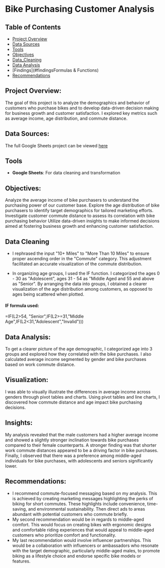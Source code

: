 # Bike Purchasing Customer Analysis

## Table of Contents

- [Project Overview](#project-overview)
- [Data Sources](#data-sources)
- [Tools](#tools)
- [Objectives](#objectives)
- [Data_Cleaning](data-cleaning)
- [Data Analysis](#data-analysis)
- [Findings](#findingsFormulas & Functions)
- [Recommendations](#recommendations)


## Project Overview:
The goal of this project is to analyze the demographics and  behavior of customers who purchase bikes and to develop data-driven decision making for business growth and customer satisfaction. I explored key metrics such as average income, age distribution, and commute distance.

## Data Sources:
The full Google Sheets project can be viewed [here](https://docs.google.com/spreadsheets/d/1lnW-6IZPMa3qBn5QJgeDVPCk4sQG6SL7U_bOiHMNmsk/edit?usp=sharing)

## Tools
- **Google Sheets**: For data cleaning and transformation

## Objectives:
Analyze the average income of bike purchasers to understand the purchasing power of our customer base.
Explore the age distribution of bike purchasers to identify target demographics for tailored marketing efforts.
Investigate customer commute distance to assess its correlation with bike purchasing behavior 
Utilize data-driven insights to make informed decisions aimed at fostering business growth and enhancing customer satisfaction.

## Data Cleaning
- I rephrased the input "10+ Miles" to "More Than 10 Miles" to ensure proper ascending order in the "Commute" category. This adjustment facilitated an accurate visualization of the commute distribution.

- In organizing age groups, I used the IF function. I categorized the ages 0 - 30 as "Adolescent", ages 31 - 54 as "Middle Aged and 55 and above as "Senior". By arranging the data into groups, I obtained a clearer visualization of the age distribution among customers, as opposed to ages being scattered when plotted.

#### IF formula used:
=IF(L2>54, "Senior",IF(L2>=31,"Middle Age",IF(L2<31,"Adolescent","Invalid")))

## Data Analysis:
To get a clearer picture of the age demographic, I categorized age into 3 groups and explored how they correlated with the bike purchases. I also calculated average income segmented by gender and bike purchases based on work commute distance.




## Visualization:
I was able to visually illustrate the differences in average income across genders through pivot tables and charts. Using pivot tables and line charts, I discovered how commute distance and age impact bike purchasing decisions.

## Insights:
My analysis revealed that the male customers had a higher average income and showed a slightly stronger inclination towards bike purchases compared to their female counterparts. A stronger finding was that shorter work commute distances appeared to be a driving factor in bike purchases. Finally, I observed that there was a preference among middle-aged individuals for bike purchases, with adolescents and seniors significantly lower.

## Recommendations:
- I recommend commute-focused messaging based on my analysis. This is achieved by creating marketing messages highlighting the perks of biking for short commutes. These highlights include convenience, time-saving, and environmental sustainability. Then direct ads to areas abundant with potential customers who commute briefly. 
- My second recommendation would be in regards to middle-aged comfort. This would focus on creating bikes with ergonomic designs and comfortable riding experiences that would appeal to middle-aged customers who prioritize comfort and functionality.
- My last recommendation would involve influencer partnerships.  This would be a collaboration with influencers or ambassadors who resonate with the target demographic, particularly middle-aged males, to promote biking as a lifestyle choice and endorse specific bike models or features.
